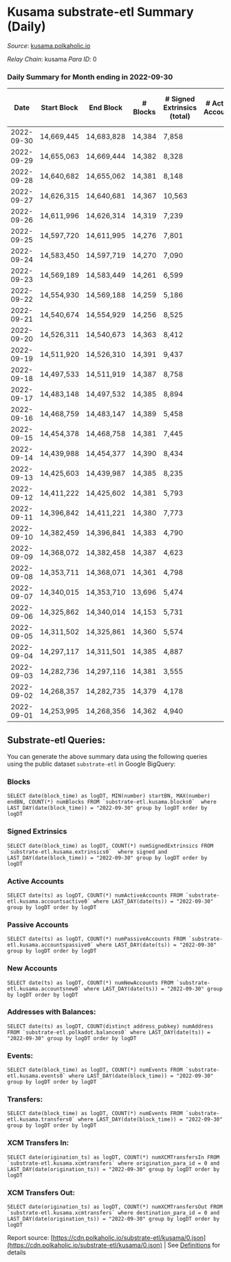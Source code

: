 # Kusama substrate-etl Summary (Daily)

_Source_: [kusama.polkaholic.io](https://kusama.polkaholic.io)

*Relay Chain*: kusama
*Para ID*: 0



### Daily Summary for Month ending in 2022-09-30


| Date | Start Block | End Block | # Blocks | # Signed Extrinsics (total) | # Active Accounts | # Passive | # New | # Addresses with Balances | # Events | # Transfers | # XCM Transfers In | # XCM Transfers Out | Issues | 
| ---- | ----------- | --------- | -------- | --------------------------- | ----------------- | --------- | ----- | ------------------------- | -------- | ----------- | ------------------ | ------------------- | ------ |
| 2022-09-30 | 14,669,445 | 14,683,828 | 14,384 | 7,858 |  |  |  | 269,080 | 739,274 | 910 ($1,036,494.70) | 82 ($68,981.75) | 62 ($48,185.24) |  |
| 2022-09-29 | 14,655,063 | 14,669,444 | 14,382 | 8,328 |  |  |  |  | 751,025 | 1,208 ($1,325,612.15) | 110 ($188,134.30) | 118 ($187,619.18) |  |
| 2022-09-28 | 14,640,682 | 14,655,062 | 14,381 | 8,148 |  |  |  |  | 753,710 | 1,241 ($959,794.24) | 117 ($93,488.71) | 100 ($98,734.66) |  |
| 2022-09-27 | 14,626,315 | 14,640,681 | 14,367 | 10,563 |  |  |  |  | 754,840 | 1,469 ($4,165,114.81) | 135 ($224,902.43) | 116 ($79,253.53) |  |
| 2022-09-26 | 14,611,996 | 14,626,314 | 14,319 | 7,239 |  |  |  |  | 742,734 | 1,345 ($1,893,500.48) | 153 ($96,686.18) | 116 ($51,833.23) |  |
| 2022-09-25 | 14,597,720 | 14,611,995 | 14,276 | 7,801 |  |  |  |  | 731,013 | 1,561 ($1,207,909.09) | 77 ($71,219.00) | 86 ($75,972.09) |  |
| 2022-09-24 | 14,583,450 | 14,597,719 | 14,270 | 7,090 |  |  |  |  | 717,458 | 931 ($839,999.86) | 105 ($102,323.32) | 100 ($144,130.03) |  |
| 2022-09-23 | 14,569,189 | 14,583,449 | 14,261 | 6,599 |  |  |  |  | 704,262 | 1,118 ($2,246,321.81) | 131 ($98,335.10) | 112 ($123,968.12) |  |
| 2022-09-22 | 14,554,930 | 14,569,188 | 14,259 | 5,186 |  |  |  |  | 686,921 | 1,179 ($6,404,453.25) | 115 ($133,451.28) | 118 ($86,841.41) |  |
| 2022-09-21 | 14,540,674 | 14,554,929 | 14,256 | 8,525 |  |  |  |  | 710,611 | 1,357 ($2,415,694.22) | 187 ($224,235.48) | 158 ($134,158.48) |  |
| 2022-09-20 | 14,526,311 | 14,540,673 | 14,363 | 8,412 |  |  |  |  | 720,753 | 1,377 ($2,775,696.13) | 168 ($240,305.74) | 157 ($162,403.73) |  |
| 2022-09-19 | 14,511,920 | 14,526,310 | 14,391 | 9,437 |  |  |  |  | 736,085 | 1,880 ($8,570,653.41) | 197 ($1,234,374.60) | 209 ($172,419.53) |  |
| 2022-09-18 | 14,497,533 | 14,511,919 | 14,387 | 8,758 |  |  |  | 268,036 | 728,894 | 1,349 ($5,907,452.06) | 93 ($1,498,808.85) | 146 ($207,760.97) |  |
| 2022-09-17 | 14,483,148 | 14,497,532 | 14,385 | 8,894 |  |  |  | 267,968 | 728,661 | 1,358 ($3,827,922.11) | 110 ($529,940.88) | 157 ($213,710.85) |  |
| 2022-09-16 | 14,468,759 | 14,483,147 | 14,389 | 5,458 |  |  |  | 267,877 | 691,007 | 1,943 ($2,629,283.65) | 118 ($78,444.46) | 145 ($104,897.78) |  |
| 2022-09-15 | 14,454,378 | 14,468,758 | 14,381 | 7,445 |  |  |  | 267,792 | 691,836 | 1,702 ($18,801,953.08) | 94 ($151,976.18) | 113 ($108,753.46) |  |
| 2022-09-14 | 14,439,988 | 14,454,377 | 14,390 | 8,434 |  |  |  | 267,496 | 696,978 | 1,323 ($8,442,595.20) | 96 ($203,877.42) | 86 ($154,875.95) |  |
| 2022-09-13 | 14,425,603 | 14,439,987 | 14,385 | 8,235 |  |  |  | 267,421 | 698,163 | 1,553 ($3,318,199.31) | 135 ($156,949.28) | 145 ($230,552.58) |  |
| 2022-09-12 | 14,411,222 | 14,425,602 | 14,381 | 5,793 |  |  |  |  | 664,244 | 1,374 ($2,967,200.50) | 148 ($416,240.25) | 116 ($308,152.22) |  |
| 2022-09-11 | 14,396,842 | 14,411,221 | 14,380 | 7,773 |  |  |  |  | 665,223 | 1,257 ($2,462,846.10) | 129 ($154,638.37) | 105 ($72,979.54) |  |
| 2022-09-10 | 14,382,459 | 14,396,841 | 14,383 | 4,790 |  |  |  |  | 631,827 | 1,053 ($1,561,392.51) | 135 ($340,373.10) | 122 ($344,703.99) |  |
| 2022-09-09 | 14,368,072 | 14,382,458 | 14,387 | 4,623 |  |  |  |  | 640,441 | 1,206 ($2,128,653.53) | 153 ($240,525.53) | 99 ($141,257.30) |  |
| 2022-09-08 | 14,353,711 | 14,368,071 | 14,361 | 4,798 |  |  |  |  | 647,035 | 1,124 ($2,591,492.35) | 150 ($569,187.57) | 118 ($216,597.75) |  |
| 2022-09-07 | 14,340,015 | 14,353,710 | 13,696 | 5,474 |  |  |  | 266,910 | 633,640 | 1,232 ($5,786,596.36) | 156 ($445,607.72) | 125 ($350,740.59) |  |
| 2022-09-06 | 14,325,862 | 14,340,014 | 14,153 | 5,731 |  |  |  |  | 639,443 | 1,446 ($4,556,935.68) | 158 ($308,928.65) | 140 ($276,084.90) |  |
| 2022-09-05 | 14,311,502 | 14,325,861 | 14,360 | 5,574 |  |  |  |  | 652,852 | 1,653 ($9,653,718.94) | 131 ($83,904.19) | 96 ($115,121.57) |  |
| 2022-09-04 | 14,297,117 | 14,311,501 | 14,385 | 4,887 |  |  |  |  | 625,566 | 1,137 ($1,319,176.91) | 102 ($99,249.25) | 98 ($44,777.47) |  |
| 2022-09-03 | 14,282,736 | 14,297,116 | 14,381 | 3,555 |  |  |  |  | 709,749 | 952 ($3,301,292.98) | 79 ($109,633.84) | 69 ($36,220.83) |  |
| 2022-09-02 | 14,268,357 | 14,282,735 | 14,379 | 4,178 |  |  |  |  | 746,300 | 954 ($4,484,821.29) | 121 ($179,023.18) | 123 ($213,003.75) |  |
| 2022-09-01 | 14,253,995 | 14,268,356 | 14,362 | 4,940 |  |  |  |  | 747,852 | 1,109 ($2,775,641.58) | 127 ($486,599.10) | 138 ($400,613.60) |  |

## Substrate-etl Queries:
You can generate the above summary data using the following queries using the public dataset `substrate-etl` in Google BigQuery:


### Blocks
```
SELECT date(block_time) as logDT, MIN(number) startBN, MAX(number) endBN, COUNT(*) numBlocks FROM `substrate-etl.kusama.blocks0`  where LAST_DAY(date(block_time)) = "2022-09-30" group by logDT order by logDT
```


### Signed Extrinsics
```
SELECT date(block_time) as logDT, COUNT(*) numSignedExtrinsics FROM `substrate-etl.kusama.extrinsics0`  where signed and LAST_DAY(date(block_time)) = "2022-09-30" group by logDT order by logDT
```


### Active Accounts
```
SELECT date(ts) as logDT, COUNT(*) numActiveAccounts FROM `substrate-etl.kusama.accountsactive0` where LAST_DAY(date(ts)) = "2022-09-30" group by logDT order by logDT
```


### Passive Accounts
```
SELECT date(ts) as logDT, COUNT(*) numPassiveAccounts FROM `substrate-etl.kusama.accountspassive0` where LAST_DAY(date(ts)) = "2022-09-30" group by logDT order by logDT
```


### New Accounts
```
SELECT date(ts) as logDT, COUNT(*) numNewAccounts FROM `substrate-etl.kusama.accountsnew0` where LAST_DAY(date(ts)) = "2022-09-30" group by logDT order by logDT
```


### Addresses with Balances:
```
SELECT date(ts) as logDT, COUNT(distinct address_pubkey) numAddress FROM `substrate-etl.polkadot.balances0` where LAST_DAY(date(ts)) = "2022-09-30" group by logDT order by logDT
```


### Events:
```
SELECT date(block_time) as logDT, COUNT(*) numEvents FROM `substrate-etl.kusama.events0` where LAST_DAY(date(block_time)) = "2022-09-30" group by logDT order by logDT
```


### Transfers:
```
SELECT date(block_time) as logDT, COUNT(*) numEvents FROM `substrate-etl.kusama.transfers0` where LAST_DAY(date(block_time)) = "2022-09-30" group by logDT order by logDT
```


### XCM Transfers In:
```
SELECT date(origination_ts) as logDT, COUNT(*) numXCMTransfersIn FROM `substrate-etl.kusama.xcmtransfers` where origination_para_id = 0 and LAST_DAY(date(origination_ts)) = "2022-09-30" group by logDT order by logDT
```


### XCM Transfers Out:
```
SELECT date(origination_ts) as logDT, COUNT(*) numXCMTransfersOut FROM `substrate-etl.kusama.xcmtransfers` where destination_para_id = 0 and LAST_DAY(date(origination_ts)) = "2022-09-30" group by logDT order by logDT
```



Report source: [https://cdn.polkaholic.io/substrate-etl/kusama/0.json](https://cdn.polkaholic.io/substrate-etl/kusama/0.json) | See [Definitions](/DEFINITIONS.md) for details
